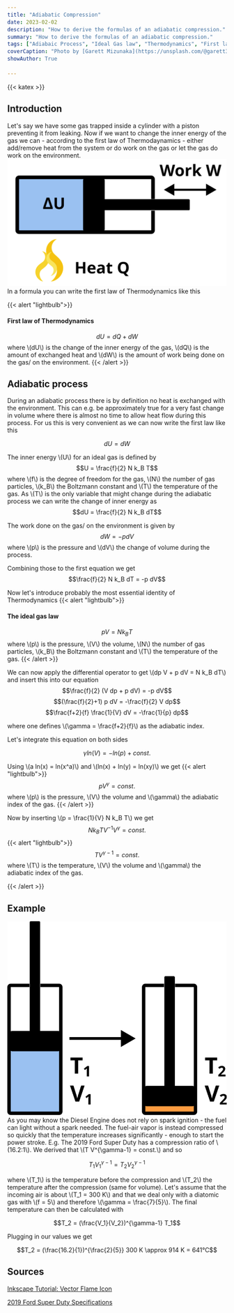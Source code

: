 ```yaml
---
title: "Adiabatic Compression"
date: 2023-02-02
description: "How to derive the formulas of an adiabatic compression."
summary: "How to derive the formulas of an adiabatic compression."
tags: ["Adiabaic Process", "Ideal Gas law", "Thermodynamics", "First law of Thermodynamics", "Adiabatic", "Heat", "Inner Energy", "Work"]
coverCaption: "Photo by [Garett Mizunaka](https://unsplash.com/@garett3) on [Unsplash](https://unsplash.com/)"
showAuthor: True

---
```


{{< katex >}}
## Introduction

Let's say we have some gas trapped inside a cylinder with a piston preventing it from leaking. Now if we want to change the inner energy of the gas we can - according to the first law of Thermodaynamics - either add/remove heat from the system or do work on the gas or let the gas do work on the environment.
![Piston](piston.svg)
In a formula you can write the first law of Thermodynamics like this

{{< alert "lightbulb">}}
#### First law of Thermodynamics
$$dU = dQ + dW$$
where \\(dU\\) is the change of the inner energy of the gas, \\(dQ\\) is the amount of exchanged heat and \\(dW\\) is the amount of work being done on the gas/ on the environment.
{{< /alert >}}

## Adiabatic process

During an adiabatic process there is by definition no heat is exchanged with the environment. This can e.g. be approximately true for a very fast change in volume where there is almost no time to allow heat flow during this process.
For us this is very convenient as we can now write the first law like this

$$dU = dW$$

The inner energy \\(U\\) for an ideal gas is defined by
$$U = \frac{f}{2} N k_B T$$
where \\(f\\) is the degree of freedom for the gas, 
\\(N\\) the number of gas particles, \\(k_B\\) the Boltzmann constant and \\(T\\) the temperature of the gas.
As \\(T\\) is the only variable that might change during the adiabatic process we can write the change of inner energy as
$$dU = \frac{f}{2} N k_B dT$$

The work done on the gas/ on the environment is given by
$$dW = -p dV$$
where \\(p\\) is the pressure and \\(dV\\) the change of volume during the process.

Combining those to the first equation we get
$$\frac{f}{2} N k_B dT = -p dV$$


Now let's introduce probably the most essential identity of Thermodynamics
{{< alert "lightbulb">}}
#### The ideal gas law
$$p V = N k_B T$$
where \\(p\\) is the pressure, \\(V\\) the volume, \\(N\\) the number of gas particles, \\(k_B\\) the Boltzmann constant and \\(T\\) the temperature of the gas.
{{< /alert >}}

We can now apply the differential operator to get \\(dp V + p dV = N k_B dT\\) and insert this into our equation
$$\frac{f}{2} (V dp + p dV)  = -p dV$$
$$(\frac{f}{2}+1) p dV = -\frac{f}{2} V dp$$
$$\frac{f+2}{f} \frac{1}{V} dV = -\frac{1}{p} dp$$

where one defines \\(\gamma = \frac{f+2}{f}\\) as the adiabatic index.

Let's integrate this equation on both sides

$$\gamma ln(V) = -ln(p) + const.$$

Using \\(a ln(x) = ln(x^a)\\) and \\(ln(x) + ln(y) = ln(xy)\\) we get
{{< alert "lightbulb">}}
$$p V^\gamma = const.$$
where \\(p\\) is the pressure, \\(V\\) the volume and \\(\gamma\\) the adiabatic index of the gas.
{{< /alert >}}

Now by inserting \\(p = \frac{1}{V} N k_B T\\) we get
$$N k_B T V^{-1} V^\gamma = const.$$
{{< alert "lightbulb">}}
$$ T V^{\gamma-1} = const.$$
where \\(T\\) is the temperature, \\(V\\) the volume and \\(\gamma\\) the adiabatic index of the gas.

{{< /alert >}}

## Example
![Adiabatic Heating](adiabatic-heating.svg)
As you may know the Diesel Engine does not rely on spark ignition - the fuel can light without a spark needed. The fuel-air vapor is instead compressed so quickly that the temperature increases significantly - enough to start the power stroke.
E.g. The 2019 Ford Super Duty has a compression ratio of \\(16.2:1\\). We derived that \\(T V^{\gamma-1} = const.\\) and so

$$T_1 V_1^{\gamma-1} = T_2 V_2^{\gamma-1}$$

where \\(T_1\\) is the temperature before the compression and \\(T_2\\) the temperature after the compression (same for volume). Let's assume that the incoming air is about \\(T_1 = 300 K\\) and that we deal only with a diatomic gas with \\(f = 5\\) and therefore \\(\gamma = \frac{7}{5}\\).
The final temperature can then be calculated with

$$T_2 = (\frac{V_1}{V_2})^{\gamma-1} T_1$$

Plugging in our values we get

$$T_2 = (\frac{16.2}{1})^{\frac{2}{5}} 300 K \approx 914 K = 641°C$$



## Sources

[Inkscape Tutorial: Vector Flame Icon](https://invidious.snopyta.org/watch?v=UjmER3xMC0o)

[2019 Ford Super Duty Specifications](https://media.ford.com/content/dam/fordmedia/North%20America/US/product/2019/super-duty/2019-Super-Duty.pdf) 
